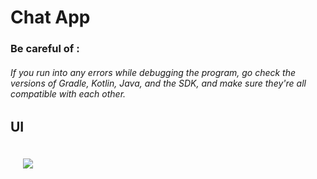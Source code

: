 # Chat App

### Be careful of :
###### If you run into any errors while debugging the program, go check the versions of Gradle, Kotlin, Java, and the SDK, and make sure they're all compatible with each other.

## UI

<div style="display: flex; gap: 20px;">
  <img src="https://github.com/user-attachments/assets/8ab5af91-1f49-404f-905b-286f638e562d" style="padding: 20px;" />
</div>

 
